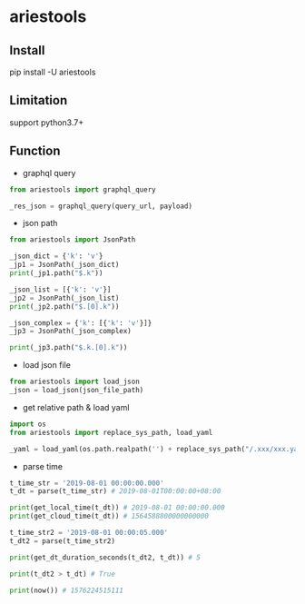# ariestools

## Install
pip install -U ariestools

## Limitation
support python3.7+

## Function

* graphql query
```python
from ariestools import graphql_query

_res_json = graphql_query(query_url, payload)
```
* json path
```python
from ariestools import JsonPath

_json_dict = {'k': 'v'}
_jp1 = JsonPath(_json_dict)
print(_jp1.path("$.k"))

_json_list = [{'k': 'v'}]
_jp2 = JsonPath(_json_list)
print(_jp2.path("$.[0].k"))

_json_complex = {'k': [{'k': 'v'}]}
_jp3 = JsonPath(_json_complex)

print(_jp3.path("$.k.[0].k"))
```
* load json file
```python
from ariestools import load_json
_json = load_json(json_file_path)
```
* get relative path & load yaml
```python
import os
from ariestools import replace_sys_path, load_yaml

_yaml = load_yaml(os.path.realpath('') + replace_sys_path("/.xxx/xxx.yaml"))
```

* parse time
```python
t_time_str = '2019-08-01 00:00:00.000'
t_dt = parse(t_time_str) # 2019-08-01T00:00:00+08:00

print(get_local_time(t_dt)) # 2019-08-01 00:00:00.000
print(get_cloud_time(t_dt)) # 1564588800000000000

t_time_str2 = '2019-08-01 00:00:05.000'
t_dt2 = parse(t_time_str2)

print(get_dt_duration_seconds(t_dt2, t_dt)) # 5

print(t_dt2 > t_dt) # True

print(now()) # 1576224515111
```